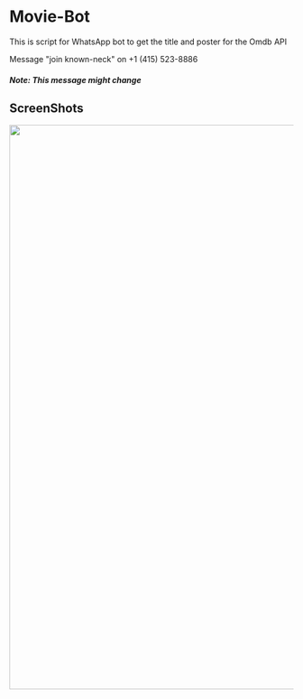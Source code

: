 # Movie-Bot

This is script for WhatsApp bot to get the title and poster for the Omdb API

Message "join known-neck" on  +1 (415) 523-8886

##### Note: This message might change

## ScreenShots
<img src="Screenshots/Screenshot_2020-06-03-23-28-05-75.jpg" height="1000">



